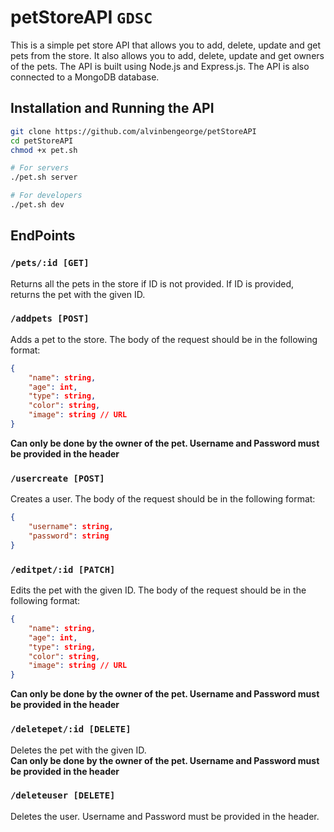 # petStoreAPI `GDSC`
This is a simple pet store API that allows you to add, delete, update and get pets from the store. It also allows you to add, delete, update and get owners of the pets. The API is built using Node.js and Express.js. The API is also connected to a MongoDB database. 

## Installation and Running the API
```sh
git clone https://github.com/alvinbengeorge/petStoreAPI
cd petStoreAPI
chmod +x pet.sh

# For servers
./pet.sh server

# For developers
./pet.sh dev
```

## EndPoints
### `/pets/:id [GET]`
Returns all the pets in the store if ID is not provided. If ID is provided, returns the pet with the given ID.

### `/addpets [POST]`
Adds a pet to the store. The body of the request should be in the following format:
```json
{
    "name": string,
    "age": int,
    "type": string,
    "color": string,
    "image": string // URL
}
```
**Can only be done by the owner of the pet. Username and Password must be provided in the header**

### `/usercreate [POST]`
Creates a user. The body of the request should be in the following format:
```json
{
    "username": string,
    "password": string
}
```

### `/editpet/:id [PATCH]`
Edits the pet with the given ID. The body of the request should be in the following format:
```json
{
    "name": string,
    "age": int,
    "type": string,
    "color": string,
    "image": string // URL
}
```
**Can only be done by the owner of the pet. Username and Password must be provided in the header**

### `/deletepet/:id [DELETE]`
Deletes the pet with the given ID. \
**Can only be done by the owner of the pet. Username and Password must be provided in the header**

### `/deleteuser [DELETE]`
Deletes the user. Username and Password must be provided in the header.

